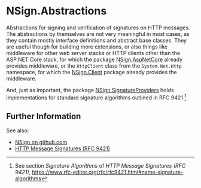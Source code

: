 ﻿# NSign.Abstractions

Abstractions for signing and verification of signatures on HTTP messages. The abstractions by themselves are not very
meaningful in most cases, as they contain mostly interface definitions and abstract base classes. They are useful though
for building more extensions, or also things like middleware for other web server stacks or HTTP clients other than the
ASP.NET Core stack, for which the package [NSign.AspNetCore](https://nuget.org/packages/NSign.AspNetCore) already
provides middleware, or the `HttpClient` class from the `System.Net.Http` namespace, for which the
[NSign.Client](https://nuget.org/packages/NSign.Client) package already provides the middleware.

And, just as important, the package [NSign.SignatureProviders](https://nuget.org/packages/NSign.SignatureProviders)
holds implementations for standard signature algorithms outlined in RFC 9421 [^1].

## Further Information

See also:
- [NSign on github.com](https://github.com/Unisys/NSign)
- [HTTP Message Signatures (RFC 9421)](https://www.rfc-editor.org/rfc/rfc9421.html)

[^1]: See section _Signature Algorithms_ of _HTTP Message Signatures (RFC 9421)_,
	https://www.rfc-editor.org/rfc/rfc9421.html#name-signature-algorithms
